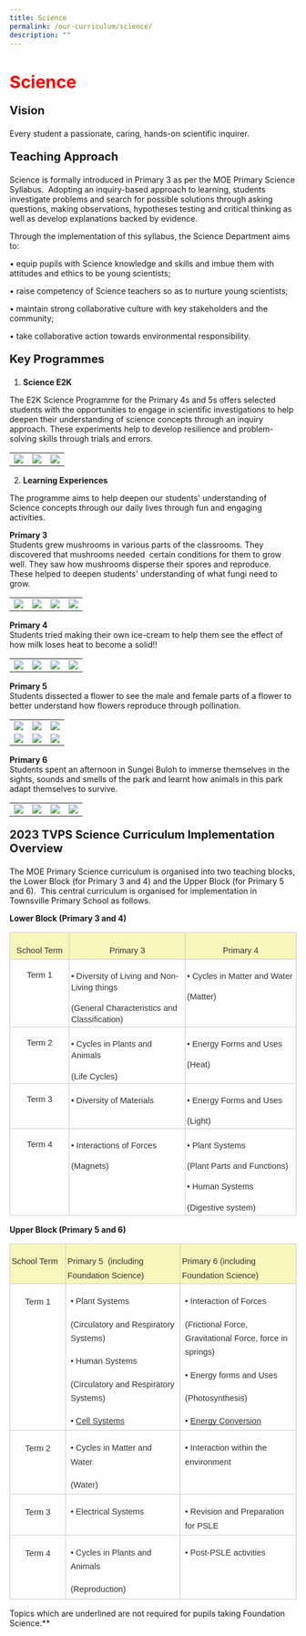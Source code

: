 ```yaml
---
title: Science
permalink: /our-curriculum/science/
description: ""
---
```

<h1 style="color:red;font-size:30px">Science</h1>

<p style="font-size:20px"><strong>Vision</strong></p>Every student a passionate, caring, hands-on scientific inquirer.

<p style="font-size:20px"><strong>Teaching Approach</strong></p>

Science is formally introduced in Primary 3 as per the MOE Primary Science Syllabus.&nbsp; Adopting an inquiry-based approach to learning, students investigate problems and search for possible solutions through asking questions, making observations, hypotheses testing and critical thinking as well as develop explanations backed by evidence.

Through the implementation of this syllabus, the Science Department aims to:

• equip pupils with Science knowledge and skills and imbue them with attitudes and ethics to be young scientists;

• raise competency of Science teachers so as to nurture young scientists;

• maintain strong collaborative culture with key stakeholders and the community;

• take collaborative action towards environmental responsibility.

<p style="font-size:20px"><strong>Key Programmes</strong>

1.  <strong>Science E2K</strong>&nbsp;
    
The E2K Science Programme for the Primary 4s and 5s offers selected students with the opportunities to engage in scientific investigations to help deepen their understanding of science concepts through an inquiry approach. These experiments help to develop resilience and problem-solving skills through trials and errors.&nbsp;

<table>
<tbody>
  <tr>
    <td>
			<img src="/images/Science/science1.jpg"></td>
		<td><img src="/images/Science/science2.jpg"></td>
		<td><img src="/images/Science/science3.jpg"></td>
  </tr>
</tbody>
</table>

2.  <strong>Learning Experiences</strong>
	
The programme aims to help deepen our students' understanding of Science concepts through our daily lives through fun and engaging activities.  

<strong>Primary 3</strong><br>
Students grew mushrooms in various parts of the classrooms. They discovered that mushrooms needed&nbsp; certain conditions for them to grow well. They saw how mushrooms disperse their spores and reproduce. These helped to deepen students' understanding of what fungi need to grow.  

<table>
<tbody>
  <tr>
    <td>
			<img src="/images/Science/science4.jpg"></td>
		<td><img src="/images/Science/science5.jpg"></td>
		<td><img src="/images/Science/science6.jpg"></td>
		<td><img src="/images/Science/science7.jpg"></td>
  </tr>
</tbody>
</table>

<strong>Primary 4</strong><br>
Students tried making their own ice-cream to help them see the effect of how milk loses heat to become a solid!!

<table>
<tbody>
  <tr>
    <td>
			<img src="/images/Science/science8.jpg"></td>
		<td><img src="/images/Science/science9.jpg"></td>
		<td><img src="/images/Science/science10.jpg"></td>
		<td><img src="/images/Science/science11.jpg"></td>
  </tr>
</tbody>
</table>

<strong>Primary 5</strong><br>
Students dissected a flower to see the male and female parts of a flower to better understand how flowers reproduce through pollination.  

<table>
<tbody>
  <tr>
    <td>
			<img src="/images/Science/science12.jpg"></td>
		<td><img src="/images/Science/science13.png"></td>
		<td><img src="/images/Science/science14.jpg"></td>
  </tr>
	<tr>
    <td><img src="/images/Science/science15.png"></td>
		<td><img src="/images/Science/science16.png"></td>
		<td><img src="/images/Science/science17.png"></td>
  </tr>
</tbody>
</table>

<strong>Primary 6</strong><br>
Students spent an afternoon in Sungei Buloh to immerse themselves in the sights, sounds and smells of the park and learnt how animals in this park adapt themselves to survive.

<table>
<tbody>
  <tr>
    <td>
			<img src="/images/Science/science18.png"></td>
		<td><img src="/images/Science/science19.png"></td>
		<td><img src="/images/Science/science20.png"></td>
		<td><img src="/images/Science/science21.png"></td>
  </tr>
</tbody>
</table>

</p><p style="font-size:20px"><strong>2023 TVPS Science Curriculum Implementation Overview</strong></p>

The MOE Primary Science curriculum is organised into two teaching blocks, the Lower Block (for Primary 3 and 4) and the Upper Block (for Primary 5 and 6).&nbsp; This central curriculum is organised for implementation in Townsville Primary School as follows.

<strong>Lower Block (Primary 3 and 4)</strong>

<table style="border:none;border-collapse:collapse;"><colgroup><col width="128"><col width="248"><col width="248"></colgroup><tbody><tr style="height:30.75pt"><td style="border-left:solid #cccccc 0.98958pt;border-right:solid #cccccc 0.98958pt;border-bottom:solid #cccccc 0.98958pt;border-top:solid #cccccc 0.98958pt;vertical-align:bottom;background-color:#f7f7bc;padding:2pt 2pt 2pt 2pt;overflow:hidden;overflow-wrap:break-word;"><p style="line-height:1.656;text-align: center;margin-top:12pt;margin-bottom:0pt;" dir="ltr"><span style="font-size:11pt;font-family:Arial;color:#333333;background-color:transparent;font-weight:400;font-style:normal;font-variant:normal;text-decoration:none;vertical-align:baseline;white-space:pre;white-space:pre-wrap;">School Term</span></p></td><td style="border-left:solid #cccccc 0.98958pt;border-right:solid #cccccc 0.98958pt;border-bottom:solid #cccccc 0.98958pt;border-top:solid #cccccc 0.98958pt;vertical-align:bottom;background-color:#f7f7bc;padding:2pt 2pt 2pt 2pt;overflow:hidden;overflow-wrap:break-word;"><p style="line-height:1.656;text-align: center;margin-top:12pt;margin-bottom:0pt;" dir="ltr"><span style="font-size:11pt;font-family:Arial;color:#333333;background-color:transparent;font-weight:400;font-style:normal;font-variant:normal;text-decoration:none;vertical-align:baseline;white-space:pre;white-space:pre-wrap;">Primary 3</span></p></td><td style="border-left:solid #cccccc 0.98958pt;border-right:solid #cccccc 0.98958pt;border-bottom:solid #cccccc 0.98958pt;border-top:solid #cccccc 0.98958pt;vertical-align:bottom;background-color:#f7f7bc;padding:2pt 2pt 2pt 2pt;overflow:hidden;overflow-wrap:break-word;"><p style="line-height:1.656;text-align: center;margin-top:12pt;margin-bottom:0pt;" dir="ltr"><span style="font-size:11pt;font-family:Arial;color:#333333;background-color:transparent;font-weight:400;font-style:normal;font-variant:normal;text-decoration:none;vertical-align:baseline;white-space:pre;white-space:pre-wrap;">Primary 4</span></p></td></tr><tr style="height:57.75pt"><td style="border-left:solid #cccccc 0.98958pt;border-right:solid #cccccc 0.98958pt;border-bottom:solid #cccccc 0.98958pt;border-top:solid #cccccc 0.98958pt;vertical-align:top;padding:2pt 2pt 2pt 2pt;overflow:hidden;overflow-wrap:break-word;"><p style="line-height:1.2;text-align: center;margin-top:12pt;margin-bottom:0pt;" dir="ltr"><span style="font-size:11pt;font-family:Arial;color:#333333;background-color:transparent;font-weight:400;font-style:normal;font-variant:normal;text-decoration:none;vertical-align:baseline;white-space:pre;white-space:pre-wrap;">Term 1</span></p></td><td style="border-left:solid #cccccc 0.98958pt;border-right:solid #cccccc 0.98958pt;border-bottom:solid #cccccc 0.98958pt;border-top:solid #cccccc 0.98958pt;vertical-align:top;padding:2.016pt 2.016pt 2.016pt 2.016pt;overflow:hidden;overflow-wrap:break-word;"><p style="line-height:1.38;margin-top:12pt;margin-bottom:0pt;" dir="ltr"><span style="font-size:11pt;font-family:Arial;color:#333333;background-color:transparent;font-weight:400;font-style:normal;font-variant:normal;text-decoration:none;vertical-align:baseline;white-space:pre;white-space:pre-wrap;">• Diversity of Living and Non-Living things</span></p><p style="line-height:1.38;margin-top:12pt;margin-bottom:0pt;" dir="ltr"><span style="font-size:11pt;font-family:Arial;color:#333333;background-color:transparent;font-weight:400;font-style:normal;font-variant:normal;text-decoration:none;vertical-align:baseline;white-space:pre;white-space:pre-wrap;">(General Characteristics and Classification)</span></p></td><td style="border-left:solid #cccccc 0.98958pt;border-right:solid #cccccc 0.98958pt;border-bottom:solid #cccccc 0.98958pt;border-top:solid #cccccc 0.98958pt;vertical-align:top;padding:2.016pt 2.016pt 2.016pt 2.016pt;overflow:hidden;overflow-wrap:break-word;"><p style="line-height:1.38;margin-top:12pt;margin-bottom:0pt;" dir="ltr"><span style="font-size:11pt;font-family:Arial;color:#333333;background-color:transparent;font-weight:400;font-style:normal;font-variant:normal;text-decoration:none;vertical-align:baseline;white-space:pre;white-space:pre-wrap;">• Cycles in Matter and Water</span></p><p style="line-height:1.38;margin-top:12pt;margin-bottom:0pt;" dir="ltr"><span style="font-size:11pt;font-family:Arial;color:#333333;background-color:transparent;font-weight:400;font-style:normal;font-variant:normal;text-decoration:none;vertical-align:baseline;white-space:pre;white-space:pre-wrap;">(Matter)</span></p></td></tr><tr style="height:57.75pt"><td style="border-left:solid #cccccc 0.98958pt;border-right:solid #cccccc 0.98958pt;border-bottom:solid #cccccc 0.98958pt;border-top:solid #cccccc 0.98958pt;vertical-align:top;padding:2pt 2pt 2pt 2pt;overflow:hidden;overflow-wrap:break-word;"><p style="line-height:1.2;text-align: center;margin-top:12pt;margin-bottom:0pt;" dir="ltr"><span style="font-size:11pt;font-family:Arial;color:#333333;background-color:transparent;font-weight:400;font-style:normal;font-variant:normal;text-decoration:none;vertical-align:baseline;white-space:pre;white-space:pre-wrap;">Term 2</span></p></td><td style="border-left:solid #cccccc 0.98958pt;border-right:solid #cccccc 0.98958pt;border-bottom:solid #cccccc 0.98958pt;border-top:solid #cccccc 0.98958pt;vertical-align:top;padding:2.016pt 2.016pt 2.016pt 2.016pt;overflow:hidden;overflow-wrap:break-word;"><p style="line-height:1.38;margin-top:12pt;margin-bottom:0pt;" dir="ltr"><span style="font-size:11pt;font-family:Arial;color:#333333;background-color:transparent;font-weight:400;font-style:normal;font-variant:normal;text-decoration:none;vertical-align:baseline;white-space:pre;white-space:pre-wrap;">• Cycles in Plants and Animals</span></p><p style="line-height:1.38;margin-top:12pt;margin-bottom:0pt;" dir="ltr"><span style="font-size:11pt;font-family:Arial;color:#333333;background-color:transparent;font-weight:400;font-style:normal;font-variant:normal;text-decoration:none;vertical-align:baseline;white-space:pre;white-space:pre-wrap;">(Life Cycles)</span></p></td><td style="border-left:solid #cccccc 0.98958pt;border-right:solid #cccccc 0.98958pt;border-bottom:solid #cccccc 0.98958pt;border-top:solid #cccccc 0.98958pt;vertical-align:top;padding:2.016pt 2.016pt 2.016pt 2.016pt;overflow:hidden;overflow-wrap:break-word;"><p style="line-height:1.38;margin-top:12pt;margin-bottom:0pt;" dir="ltr"><span style="font-size:11pt;font-family:Arial;color:#333333;background-color:transparent;font-weight:400;font-style:normal;font-variant:normal;text-decoration:none;vertical-align:baseline;white-space:pre;white-space:pre-wrap;">• Energy Forms and Uses</span></p><p style="line-height:1.38;margin-top:12pt;margin-bottom:0pt;" dir="ltr"><span style="font-size:11pt;font-family:Arial;color:#333333;background-color:transparent;font-weight:400;font-style:normal;font-variant:normal;text-decoration:none;vertical-align:baseline;white-space:pre;white-space:pre-wrap;">(Heat)</span></p></td></tr><tr style="height:57.75pt"><td style="border-left:solid #cccccc 0.98958pt;border-right:solid #cccccc 0.98958pt;border-bottom:solid #cccccc 0.98958pt;border-top:solid #cccccc 0.98958pt;vertical-align:top;padding:2pt 2pt 2pt 2pt;overflow:hidden;overflow-wrap:break-word;"><p style="line-height:1.2;text-align: center;margin-top:12pt;margin-bottom:0pt;" dir="ltr"><span style="font-size:11pt;font-family:Arial;color:#333333;background-color:transparent;font-weight:400;font-style:normal;font-variant:normal;text-decoration:none;vertical-align:baseline;white-space:pre;white-space:pre-wrap;">Term 3</span></p></td><td style="border-left:solid #cccccc 0.98958pt;border-right:solid #cccccc 0.98958pt;border-bottom:solid #cccccc 0.98958pt;border-top:solid #cccccc 0.98958pt;vertical-align:top;padding:2.016pt 2.016pt 2.016pt 2.016pt;overflow:hidden;overflow-wrap:break-word;"><p style="line-height:1.38;margin-top:12pt;margin-bottom:0pt;" dir="ltr"><span style="font-size:11pt;font-family:Arial;color:#333333;background-color:transparent;font-weight:400;font-style:normal;font-variant:normal;text-decoration:none;vertical-align:baseline;white-space:pre;white-space:pre-wrap;">• Diversity of Materials</span></p></td><td style="border-left:solid #cccccc 0.98958pt;border-right:solid #cccccc 0.98958pt;border-bottom:solid #cccccc 0.98958pt;border-top:solid #cccccc 0.98958pt;vertical-align:top;padding:2.016pt 2.016pt 2.016pt 2.016pt;overflow:hidden;overflow-wrap:break-word;"><p style="line-height:1.38;margin-top:12pt;margin-bottom:0pt;" dir="ltr"><span style="font-size:11pt;font-family:Arial;color:#333333;background-color:transparent;font-weight:400;font-style:normal;font-variant:normal;text-decoration:none;vertical-align:baseline;white-space:pre;white-space:pre-wrap;">• Energy Forms and Uses</span></p><p style="line-height:1.38;margin-top:12pt;margin-bottom:0pt;" dir="ltr"><span style="font-size:11pt;font-family:Arial;color:#333333;background-color:transparent;font-weight:400;font-style:normal;font-variant:normal;text-decoration:none;vertical-align:baseline;white-space:pre;white-space:pre-wrap;">(Light)</span></p></td></tr><tr style="height:110.25pt"><td style="border-left:solid #cccccc 0.98958pt;border-right:solid #cccccc 0.98958pt;border-bottom:solid #cccccc 0.98958pt;border-top:solid #cccccc 0.98958pt;vertical-align:top;padding:2pt 2pt 2pt 2pt;overflow:hidden;overflow-wrap:break-word;"><p style="line-height:1.2;text-align: center;margin-top:12pt;margin-bottom:0pt;" dir="ltr"><span style="font-size:11pt;font-family:Arial;color:#333333;background-color:transparent;font-weight:400;font-style:normal;font-variant:normal;text-decoration:none;vertical-align:baseline;white-space:pre;white-space:pre-wrap;">Term 4</span></p></td><td style="border-left:solid #cccccc 0.98958pt;border-right:solid #cccccc 0.98958pt;border-bottom:solid #cccccc 0.98958pt;border-top:solid #cccccc 0.98958pt;vertical-align:top;padding:2.016pt 2.016pt 2.016pt 2.016pt;overflow:hidden;overflow-wrap:break-word;"><p style="line-height:1.38;margin-top:12pt;margin-bottom:0pt;" dir="ltr"><span style="font-size:11pt;font-family:Arial;color:#333333;background-color:transparent;font-weight:400;font-style:normal;font-variant:normal;text-decoration:none;vertical-align:baseline;white-space:pre;white-space:pre-wrap;">• Interactions of Forces</span></p><p style="line-height:1.38;margin-top:12pt;margin-bottom:0pt;" dir="ltr"><span style="font-size:11pt;font-family:Arial;color:#333333;background-color:transparent;font-weight:400;font-style:normal;font-variant:normal;text-decoration:none;vertical-align:baseline;white-space:pre;white-space:pre-wrap;">(Magnets)</span></p></td><td style="border-left:solid #cccccc 0.98958pt;border-right:solid #cccccc 0.98958pt;border-bottom:solid #cccccc 0.98958pt;border-top:solid #cccccc 0.98958pt;vertical-align:top;padding:2.016pt 2.016pt 2.016pt 2.016pt;overflow:hidden;overflow-wrap:break-word;"><p style="line-height:1.38;margin-top:12pt;margin-bottom:0pt;" dir="ltr"><span style="font-size:11pt;font-family:Arial;color:#333333;background-color:transparent;font-weight:400;font-style:normal;font-variant:normal;text-decoration:none;vertical-align:baseline;white-space:pre;white-space:pre-wrap;">• Plant Systems</span></p><p style="line-height:1.38;margin-top:12pt;margin-bottom:0pt;" dir="ltr"><span style="font-size:11pt;font-family:Arial;color:#333333;background-color:transparent;font-weight:400;font-style:normal;font-variant:normal;text-decoration:none;vertical-align:baseline;white-space:pre;white-space:pre-wrap;">(Plant Parts and Functions)</span></p><p style="line-height:1.38;margin-top:12pt;margin-bottom:0pt;" dir="ltr"><span style="font-size:11pt;font-family:Arial;color:#333333;background-color:transparent;font-weight:400;font-style:normal;font-variant:normal;text-decoration:none;vertical-align:baseline;white-space:pre;white-space:pre-wrap;">• Human Systems</span></p><p style="line-height:1.38;margin-top:12pt;margin-bottom:0pt;" dir="ltr"><span style="font-size:11pt;font-family:Arial;color:#333333;background-color:transparent;font-weight:400;font-style:normal;font-variant:normal;text-decoration:none;vertical-align:baseline;white-space:pre;white-space:pre-wrap;">(Digestive system)</span></p></td></tr></tbody></table>

<strong>Upper Block (Primary 5 and 6)</strong>

<table style="border:none;border-collapse:collapse;"><colgroup><col width="125"><col width="251"><col width="248"></colgroup><tbody><tr style="height:30.75pt"><td style="border-left:solid #cccccc 0.98958pt;border-right:solid #cccccc 0.98958pt;border-bottom:solid #cccccc 0.98958pt;border-top:solid #cccccc 0.98958pt;vertical-align:top;background-color:#f7f7bc;padding:2pt 2pt 2pt 2pt;overflow:hidden;overflow-wrap:break-word;"><p style="line-height:1.656;margin-top:12pt;margin-bottom:0pt;" dir="ltr"><span style="font-size:11pt;font-family:Arial;color:#333333;background-color:transparent;font-weight:400;font-style:normal;font-variant:normal;text-decoration:none;vertical-align:baseline;white-space:pre;white-space:pre-wrap;">School Term</span></p></td><td style="border-left:solid #cccccc 0.98958pt;border-right:solid #cccccc 0.98958pt;border-bottom:solid #cccccc 0.98958pt;border-top:solid #cccccc 0.98958pt;vertical-align:top;background-color:#f7f7bc;padding:2pt 2pt 2pt 2pt;overflow:hidden;overflow-wrap:break-word;"><p style="line-height:1.656;margin-top:12pt;margin-bottom:0pt;" dir="ltr"><span style="font-size:11pt;font-family:Arial;color:#333333;background-color:transparent;font-weight:400;font-style:normal;font-variant:normal;text-decoration:none;vertical-align:baseline;white-space:pre;white-space:pre-wrap;">Primary 5&nbsp; (including Foundation Science)</span></p></td><td style="border-left:solid #cccccc 0.98958pt;border-right:solid #cccccc 0.98958pt;border-bottom:solid #cccccc 0.98958pt;border-top:solid #cccccc 0.98958pt;vertical-align:top;background-color:#f7f7bc;padding:2pt 2pt 2pt 2pt;overflow:hidden;overflow-wrap:break-word;"><p style="line-height:1.656;margin-top:12pt;margin-bottom:0pt;" dir="ltr"><span style="font-size:11pt;font-family:Arial;color:#333333;background-color:transparent;font-weight:400;font-style:normal;font-variant:normal;text-decoration:none;vertical-align:baseline;white-space:pre;white-space:pre-wrap;">Primary 6 (including Foundation Science)</span></p></td></tr><tr style="height:137.25pt"><td style="border-left:solid #cccccc 0.98958pt;border-right:solid #cccccc 0.98958pt;border-bottom:solid #cccccc 0.98958pt;border-top:solid #cccccc 0.98958pt;vertical-align:top;padding:2pt 2pt 2pt 2pt;overflow:hidden;overflow-wrap:break-word;"><p style="line-height:1.656;text-align: center;margin-top:12pt;margin-bottom:0pt;" dir="ltr"><span style="font-size:11pt;font-family:Arial;color:#333333;background-color:transparent;font-weight:400;font-style:normal;font-variant:normal;text-decoration:none;vertical-align:baseline;white-space:pre;white-space:pre-wrap;">Term 1</span></p></td><td style="border-left:solid #cccccc 0.98958pt;border-right:solid #cccccc 0.98958pt;border-bottom:solid #cccccc 0.98958pt;border-top:solid #cccccc 0.98958pt;vertical-align:top;padding:-26.784pt -26.784pt -26.784pt -26.784pt;overflow:hidden;overflow-wrap:break-word;"><p style="line-height:1.656;margin-top:12pt;margin-bottom:0pt;" dir="ltr"><span style="font-size:11pt;font-family:Arial;color:#333333;background-color:transparent;font-weight:400;font-style:normal;font-variant:normal;text-decoration:none;vertical-align:baseline;white-space:pre;white-space:pre-wrap;">• Plant Systems</span></p><p style="line-height:1.656;margin-top:12pt;margin-bottom:0pt;" dir="ltr"><span style="font-size:11pt;font-family:Arial;color:#333333;background-color:transparent;font-weight:400;font-style:normal;font-variant:normal;text-decoration:none;vertical-align:baseline;white-space:pre;white-space:pre-wrap;">(Circulatory and Respiratory Systems)</span></p><p style="line-height:1.656;margin-top:12pt;margin-bottom:0pt;" dir="ltr"><span style="font-size:11pt;font-family:Arial;color:#333333;background-color:transparent;font-weight:400;font-style:normal;font-variant:normal;text-decoration:none;vertical-align:baseline;white-space:pre;white-space:pre-wrap;">• Human Systems</span></p><p style="line-height:1.656;margin-top:12pt;margin-bottom:0pt;" dir="ltr"><span style="font-size:11pt;font-family:Arial;color:#333333;background-color:transparent;font-weight:400;font-style:normal;font-variant:normal;text-decoration:none;vertical-align:baseline;white-space:pre;white-space:pre-wrap;">(Circulatory and Respiratory Systems)</span></p><p style="line-height:1.656;margin-top:12pt;margin-bottom:0pt;" dir="ltr"><span style="font-size:11pt;font-family:Arial;color:#333333;background-color:transparent;font-weight:400;font-style:normal;font-variant:normal;text-decoration:none;vertical-align:baseline;white-space:pre;white-space:pre-wrap;">• </span><span style="font-size:11pt;font-family:Arial;color:#333333;background-color:transparent;font-weight:400;font-style:normal;font-variant:normal;text-decoration:underline;-webkit-text-decoration-skip:none;text-decoration-skip-ink:none;vertical-align:baseline;white-space:pre;white-space:pre-wrap;">Cell Systems</span></p></td><td style="border-left:solid #cccccc 0.98958pt;border-right:solid #cccccc 0.98958pt;border-bottom:solid #cccccc 0.98958pt;border-top:solid #cccccc 0.98958pt;vertical-align:top;padding:-26.784pt -26.784pt -26.784pt -26.784pt;overflow:hidden;overflow-wrap:break-word;"><p style="line-height:1.656;margin-top:12pt;margin-bottom:0pt;" dir="ltr"><span style="font-size:11pt;font-family:Arial;color:#333333;background-color:transparent;font-weight:400;font-style:normal;font-variant:normal;text-decoration:none;vertical-align:baseline;white-space:pre;white-space:pre-wrap;">• Interaction of Forces</span></p><p style="line-height:1.656;margin-top:12pt;margin-bottom:0pt;" dir="ltr"><span style="font-size:11pt;font-family:Arial;color:#333333;background-color:transparent;font-weight:400;font-style:normal;font-variant:normal;text-decoration:none;vertical-align:baseline;white-space:pre;white-space:pre-wrap;">(Frictional Force, Gravitational Force, force in springs)</span></p><p style="line-height:1.656;margin-top:12pt;margin-bottom:0pt;" dir="ltr"><span style="font-size:11pt;font-family:Arial;color:#333333;background-color:transparent;font-weight:400;font-style:normal;font-variant:normal;text-decoration:none;vertical-align:baseline;white-space:pre;white-space:pre-wrap;">• Energy forms and Uses</span></p><p style="line-height:1.656;margin-top:12pt;margin-bottom:0pt;" dir="ltr"><span style="font-size:11pt;font-family:Arial;color:#333333;background-color:transparent;font-weight:400;font-style:normal;font-variant:normal;text-decoration:none;vertical-align:baseline;white-space:pre;white-space:pre-wrap;">(Photosynthesis)</span></p><p style="line-height:1.656;margin-top:12pt;margin-bottom:0pt;" dir="ltr"><span style="font-size:11pt;font-family:Arial;color:#333333;background-color:transparent;font-weight:400;font-style:normal;font-variant:normal;text-decoration:none;vertical-align:baseline;white-space:pre;white-space:pre-wrap;">• </span><span style="font-size:11pt;font-family:Arial;color:#333333;background-color:transparent;font-weight:400;font-style:normal;font-variant:normal;text-decoration:underline;-webkit-text-decoration-skip:none;text-decoration-skip-ink:none;vertical-align:baseline;white-space:pre;white-space:pre-wrap;">Energy Conversion</span></p></td></tr><tr style="height:57.75pt"><td style="border-left:solid #cccccc 0.98958pt;border-right:solid #cccccc 0.98958pt;border-bottom:solid #cccccc 0.98958pt;border-top:solid #cccccc 0.98958pt;vertical-align:top;padding:2pt 2pt 2pt 2pt;overflow:hidden;overflow-wrap:break-word;"><p style="line-height:1.656;text-align: center;margin-top:12pt;margin-bottom:0pt;" dir="ltr"><span style="font-size:11pt;font-family:Arial;color:#333333;background-color:transparent;font-weight:400;font-style:normal;font-variant:normal;text-decoration:none;vertical-align:baseline;white-space:pre;white-space:pre-wrap;">Term 2</span></p></td><td style="border-left:solid #cccccc 0.98958pt;border-right:solid #cccccc 0.98958pt;border-bottom:solid #cccccc 0.98958pt;border-top:solid #cccccc 0.98958pt;vertical-align:top;padding:-26.784pt -26.784pt -26.784pt -26.784pt;overflow:hidden;overflow-wrap:break-word;"><p style="line-height:1.656;margin-top:12pt;margin-bottom:0pt;" dir="ltr"><span style="font-size:11pt;font-family:Arial;color:#333333;background-color:transparent;font-weight:400;font-style:normal;font-variant:normal;text-decoration:none;vertical-align:baseline;white-space:pre;white-space:pre-wrap;">• Cycles in Matter and Water</span></p><p style="line-height:1.656;margin-top:12pt;margin-bottom:0pt;" dir="ltr"><span style="font-size:11pt;font-family:Arial;color:#333333;background-color:transparent;font-weight:400;font-style:normal;font-variant:normal;text-decoration:none;vertical-align:baseline;white-space:pre;white-space:pre-wrap;">(Water)</span></p></td><td style="border-left:solid #cccccc 0.98958pt;border-right:solid #cccccc 0.98958pt;border-bottom:solid #cccccc 0.98958pt;border-top:solid #cccccc 0.98958pt;vertical-align:top;padding:-26.784pt -26.784pt -26.784pt -26.784pt;overflow:hidden;overflow-wrap:break-word;"><p style="line-height:1.656;margin-top:12pt;margin-bottom:0pt;" dir="ltr"><span style="font-size:11pt;font-family:Arial;color:#333333;background-color:transparent;font-weight:400;font-style:normal;font-variant:normal;text-decoration:none;vertical-align:baseline;white-space:pre;white-space:pre-wrap;">• Interaction within the environment</span></p></td></tr><tr style="height:30.75pt"><td style="border-left:solid #cccccc 0.98958pt;border-right:solid #cccccc 0.98958pt;border-bottom:solid #cccccc 0.98958pt;border-top:solid #cccccc 0.98958pt;vertical-align:top;padding:2pt 2pt 2pt 2pt;overflow:hidden;overflow-wrap:break-word;"><p style="line-height:1.656;text-align: center;margin-top:12pt;margin-bottom:0pt;" dir="ltr"><span style="font-size:11pt;font-family:Arial;color:#333333;background-color:transparent;font-weight:400;font-style:normal;font-variant:normal;text-decoration:none;vertical-align:baseline;white-space:pre;white-space:pre-wrap;">Term 3</span></p></td><td style="border-left:solid #cccccc 0.98958pt;border-right:solid #cccccc 0.98958pt;border-bottom:solid #cccccc 0.98958pt;border-top:solid #cccccc 0.98958pt;vertical-align:top;padding:-26.784pt -26.784pt -26.784pt -26.784pt;overflow:hidden;overflow-wrap:break-word;"><p style="line-height:1.656;margin-top:12pt;margin-bottom:0pt;" dir="ltr"><span style="font-size:11pt;font-family:Arial;color:#333333;background-color:transparent;font-weight:400;font-style:normal;font-variant:normal;text-decoration:none;vertical-align:baseline;white-space:pre;white-space:pre-wrap;">• Electrical Systems</span></p></td><td style="border-left:solid #cccccc 0.98958pt;border-right:solid #cccccc 0.98958pt;border-bottom:solid #cccccc 0.98958pt;border-top:solid #cccccc 0.98958pt;vertical-align:top;padding:-26.784pt -26.784pt -26.784pt -26.784pt;overflow:hidden;overflow-wrap:break-word;"><p style="line-height:1.656;margin-top:12pt;margin-bottom:0pt;" dir="ltr"><span style="font-size:11pt;font-family:Arial;color:#333333;background-color:transparent;font-weight:400;font-style:normal;font-variant:normal;text-decoration:none;vertical-align:baseline;white-space:pre;white-space:pre-wrap;">• Revision and Preparation for PSLE</span></p></td></tr><tr style="height:57.75pt"><td style="border-left:solid #cccccc 0.98958pt;border-right:solid #cccccc 0.98958pt;border-bottom:solid #cccccc 0.98958pt;border-top:solid #cccccc 0.98958pt;vertical-align:top;padding:2pt 2pt 2pt 2pt;overflow:hidden;overflow-wrap:break-word;"><p style="line-height:1.656;text-align: center;margin-top:12pt;margin-bottom:0pt;" dir="ltr"><span style="font-size:11pt;font-family:Arial;color:#333333;background-color:transparent;font-weight:400;font-style:normal;font-variant:normal;text-decoration:none;vertical-align:baseline;white-space:pre;white-space:pre-wrap;">Term 4</span></p></td><td style="border-left:solid #cccccc 0.98958pt;border-right:solid #cccccc 0.98958pt;border-bottom:solid #cccccc 0.98958pt;border-top:solid #cccccc 0.98958pt;vertical-align:top;padding:-26.784pt -26.784pt -26.784pt -26.784pt;overflow:hidden;overflow-wrap:break-word;"><p style="line-height:1.656;margin-top:12pt;margin-bottom:0pt;" dir="ltr"><span style="font-size:11pt;font-family:Arial;color:#333333;background-color:transparent;font-weight:400;font-style:normal;font-variant:normal;text-decoration:none;vertical-align:baseline;white-space:pre;white-space:pre-wrap;">• Cycles in Plants and Animals</span></p><p style="line-height:1.656;margin-top:12pt;margin-bottom:0pt;" dir="ltr"><span style="font-size:11pt;font-family:Arial;color:#333333;background-color:transparent;font-weight:400;font-style:normal;font-variant:normal;text-decoration:none;vertical-align:baseline;white-space:pre;white-space:pre-wrap;">(Reproduction)</span></p></td><td style="border-left:solid #cccccc 0.98958pt;border-right:solid #cccccc 0.98958pt;border-bottom:solid #cccccc 0.98958pt;border-top:solid #cccccc 0.98958pt;vertical-align:top;padding:-26.784pt -26.784pt -26.784pt -26.784pt;overflow:hidden;overflow-wrap:break-word;"><p style="line-height:1.656;margin-top:12pt;margin-bottom:0pt;" dir="ltr"><span style="font-size:11pt;font-family:Arial;color:#333333;background-color:transparent;font-weight:400;font-style:normal;font-variant:normal;text-decoration:none;vertical-align:baseline;white-space:pre;white-space:pre-wrap;">• Post-PSLE activities</span></p></td></tr></tbody></table>

Topics which are underlined are not required for pupils taking Foundation Science.**<p></p>
